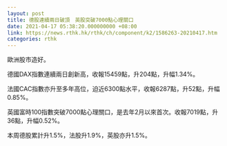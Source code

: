 ```yaml
---
layout: post
title: 德股連續兩日破頂　英股突破7000點心理關口
date: 2021-04-17 05:38:20.000000000 +08:00
link: https://news.rthk.hk/rthk/ch/component/k2/1586263-20210417.htm
categories: rthk
---
```


歐洲股市造好。

德國DAX指數連續兩日創新高，收報15459點，升204點，升幅1.34%。

法國CAC指數亦升至多年高位，迫近6300點水平，收報6287點，升52點，升幅0.85%。

英國富時100指數突破7000點心理關口，是去年2月以來首次。收報7019點，升36點，升幅0.52%。

本周德股累計升1.5%，法股升1.9%，英股亦升1.5%。

